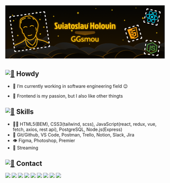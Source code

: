# [![Sviatoslav Holovin](top.png)](https://chsw.pp.ua/)

## [<img src="https://media.giphy.com/media/hvRJCLFzcasrR4ia7z/giphy.gif" width="3%" alt="👋">](https://chsw.pp.ua/) Howdy

- 🧭 I’m currently working in software engineering field 😉

- 👥 Frontend is my passion, but I also like other thingts

## [<img src="https://media.tenor.com/tkpOfRTT21UAAAAi/flexed-biceps-joypixels.gif" width="3%" alt="💪">](https://chsw.pp.ua/) Skills
- 👨‍💻 HTML5(BEM), CSS3(tailwind, scss), JavaScript(react, redux, vue, fetch, axios, rest api), PostgreSQL, Node.js(Express)
- 🎇 Git/Github, VS Code, Postman, Trello, Notion, Slack, Jira
- 👁️ Figma, Photoshop, Premier
- 🎤 Streaming

## [<img src="https://static.tildacdn.com/tild3665-6438-4332-a430-633965613961/Call-Me-Hand.gif" width="3%" alt="🤙">](https://chsw.pp.ua/) Contact
[<img src="https://chsw.pp.ua/main/img/logos/logo.png" width="4%">](https://chsw.pp.ua/)
[<img src="https://chsw.pp.ua/main/img/logos/Discord-Logo.png" width="4%">](https://discord.gg/9krjq7NxG4)
[<img src="https://chsw.pp.ua/main/img/logos/LinkedIn-Logo.png" width="4%">](https://www.linkedin.com/in/sviatoslav-holovin-33b99025a/)
[<img src="https://chsw.pp.ua/main/img/logos/StackOverflow-Logo.png" width="4%">](https://stackoverflow.com/users/20783198/ggsmou)
[<img src="https://chsw.pp.ua/main/img/logos/LeetCode-Logo.png" width="4%">](https://leetcode.com/GGsmou/)
[<img src="https://chsw.pp.ua/main/img/logos/CodeWars-Logo.png" width="4%">](https://www.codewars.com/users/GGsmou)
[<img src="https://chsw.pp.ua/main/img/logos/TikTok-Logo.png" width="4%">](https://www.tiktok.com/@ggsmou?)
[<img src="https://chsw.pp.ua/main/img/logos/ChessCom-Logo.png" width="2.5%">](https://www.chess.com/member/ggsmou)
[<img src="https://chsw.pp.ua/main/img/logos/OpenSea-Logo.png" width="4%">](https://opensea.io/GGsmou)
